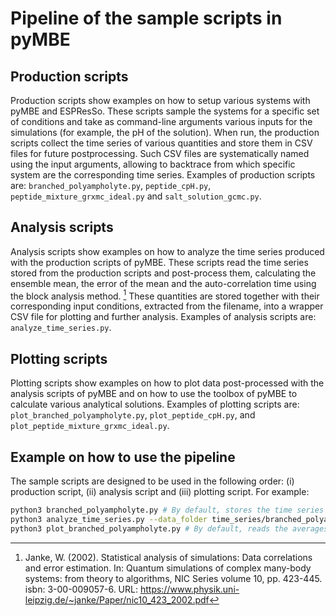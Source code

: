 # Pipeline of the sample scripts in pyMBE

## Production scripts
Production scripts show examples on how to setup various systems with pyMBE and ESPResSo.
These scripts sample the systems for a specific set of conditions and take as command-line arguments various inputs for the simulations (for example, the pH of the solution).
When run, the production scripts collect the time series of various quantities and store them in CSV files for future postprocessing.
Such CSV files are systematically named using the input arguments, allowing to backtrace from which specific system are the corresponding time series.
Examples of production scripts are: `branched_polyampholyte.py`, `peptide_cpH.py`, `peptide_mixture_grxmc_ideal.py` and `salt_solution_gcmc.py`. 

## Analysis scripts
Analysis scripts show examples on how to analyze the time series produced with the production scripts of pyMBE.
These scripts read the time series stored from the production scripts and post-process them, calculating the ensemble mean, the error of the mean and the auto-correlation time using the block analysis method. [^1]
These quantities are stored together with their corresponding input conditions, extracted from the filename, into a wrapper CSV file for plotting and further analysis.
Examples of analysis scripts are: `analyze_time_series.py`. 

## Plotting scripts
Plotting scripts show examples on how to plot data post-processed with the analysis scripts of pyMBE and on how to use the toolbox of pyMBE to calculate various analytical solutions.
Examples of plotting scripts are: `plot_branched_polyampholyte.py`, `plot_peptide_cpH.py`, and `plot_peptide_mixture_grxmc_ideal.py`.

[^1]: Janke, W. (2002). Statistical analysis of simulations: Data correlations and error estimation. In: Quantum simulations of complex many-body systems: from theory to algorithms, NIC Series volume 10, pp. 423-445. isbn: 3-00-009057-6. URL: <https://www.physik.uni-leipzig.de/~janke/Paper/nic10_423_2002.pdf>

## Example on how to use the pipeline
The sample scripts are designed to be used in the following order: (i) production script, (ii) analysis script and (iii) plotting script. For example:
```bash
python3 branched_polyampholyte.py # By default, stores the time series in `time_series/branched_polyampholyte`
python3 analyze_time_series.py --data_folder time_series/branched_polyampholyte # by default, stores the post-processed data in `time_series/branched_polyampholyte/analyzed_data.csv`
python3 plot_branched_polyampholyte.py # By default, reads the averages data in `time_series/branched_polyampholyte/analyzed_data.csv`
```